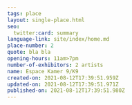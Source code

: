 ```yaml
---
tags: place
layout: single-place.html
seo:
  twitter:card: summary
language-link: site/index/home.md
place-number: 2
quote: bla bla
opening-hours: 11am>7pm
number-of-exhibitors: 2 artists
name: Espace Kamer 9/K9
created-on: 2021-08-12T17:39:51.959Z
updated-on: 2021-08-12T17:39:51.971Z
published-on: 2021-08-12T17:39:51.980Z
---
```

